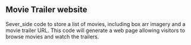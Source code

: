 ## Movie Trailer website

Sever_side code to store a list of movies, including box arr imagery and a movie trailer URL. This code will generate a web page allowing visitors to browse movies and watch the trailers.
